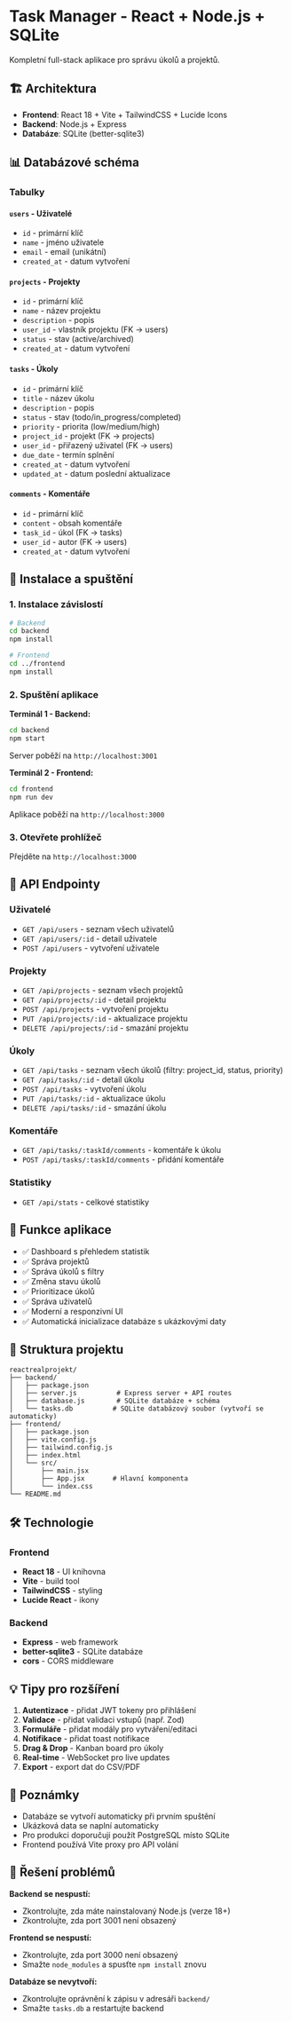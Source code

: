 # Task Manager - React + Node.js + SQLite

Kompletní full-stack aplikace pro správu úkolů a projektů.

## 🏗️ Architektura

- **Frontend**: React 18 + Vite + TailwindCSS + Lucide Icons
- **Backend**: Node.js + Express
- **Databáze**: SQLite (better-sqlite3)

## 📊 Databázové schéma

### Tabulky

#### `users` - Uživatelé
- `id` - primární klíč
- `name` - jméno uživatele
- `email` - email (unikátní)
- `created_at` - datum vytvoření

#### `projects` - Projekty
- `id` - primární klíč
- `name` - název projektu
- `description` - popis
- `user_id` - vlastník projektu (FK -> users)
- `status` - stav (active/archived)
- `created_at` - datum vytvoření

#### `tasks` - Úkoly
- `id` - primární klíč
- `title` - název úkolu
- `description` - popis
- `status` - stav (todo/in_progress/completed)
- `priority` - priorita (low/medium/high)
- `project_id` - projekt (FK -> projects)
- `user_id` - přiřazený uživatel (FK -> users)
- `due_date` - termín splnění
- `created_at` - datum vytvoření
- `updated_at` - datum poslední aktualizace

#### `comments` - Komentáře
- `id` - primární klíč
- `content` - obsah komentáře
- `task_id` - úkol (FK -> tasks)
- `user_id` - autor (FK -> users)
- `created_at` - datum vytvoření

## 🚀 Instalace a spuštění

### 1. Instalace závislostí

```bash
# Backend
cd backend
npm install

# Frontend
cd ../frontend
npm install
```

### 2. Spuštění aplikace

**Terminál 1 - Backend:**
```bash
cd backend
npm start
```
Server poběží na `http://localhost:3001`

**Terminál 2 - Frontend:**
```bash
cd frontend
npm run dev
```
Aplikace poběží na `http://localhost:3000`

### 3. Otevřete prohlížeč

Přejděte na `http://localhost:3000`

## 📡 API Endpointy

### Uživatelé
- `GET /api/users` - seznam všech uživatelů
- `GET /api/users/:id` - detail uživatele
- `POST /api/users` - vytvoření uživatele

### Projekty
- `GET /api/projects` - seznam všech projektů
- `GET /api/projects/:id` - detail projektu
- `POST /api/projects` - vytvoření projektu
- `PUT /api/projects/:id` - aktualizace projektu
- `DELETE /api/projects/:id` - smazání projektu

### Úkoly
- `GET /api/tasks` - seznam všech úkolů (filtry: project_id, status, priority)
- `GET /api/tasks/:id` - detail úkolu
- `POST /api/tasks` - vytvoření úkolu
- `PUT /api/tasks/:id` - aktualizace úkolu
- `DELETE /api/tasks/:id` - smazání úkolu

### Komentáře
- `GET /api/tasks/:taskId/comments` - komentáře k úkolu
- `POST /api/tasks/:taskId/comments` - přidání komentáře

### Statistiky
- `GET /api/stats` - celkové statistiky

## 🎨 Funkce aplikace

- ✅ Dashboard s přehledem statistik
- ✅ Správa projektů
- ✅ Správa úkolů s filtry
- ✅ Změna stavu úkolů
- ✅ Prioritizace úkolů
- ✅ Správa uživatelů
- ✅ Moderní a responzivní UI
- ✅ Automatická inicializace databáze s ukázkovými daty

## 📁 Struktura projektu

```
reactrealprojekt/
├── backend/
│   ├── package.json
│   ├── server.js          # Express server + API routes
│   ├── database.js        # SQLite databáze + schéma
│   └── tasks.db          # SQLite databázový soubor (vytvoří se automaticky)
├── frontend/
│   ├── package.json
│   ├── vite.config.js
│   ├── tailwind.config.js
│   ├── index.html
│   └── src/
│       ├── main.jsx
│       ├── App.jsx       # Hlavní komponenta
│       └── index.css
└── README.md
```

## 🛠️ Technologie

### Frontend
- **React 18** - UI knihovna
- **Vite** - build tool
- **TailwindCSS** - styling
- **Lucide React** - ikony

### Backend
- **Express** - web framework
- **better-sqlite3** - SQLite databáze
- **cors** - CORS middleware

## 💡 Tipy pro rozšíření

1. **Autentizace** - přidat JWT tokeny pro přihlášení
2. **Validace** - přidat validaci vstupů (např. Zod)
3. **Formuláře** - přidat modály pro vytváření/editaci
4. **Notifikace** - přidat toast notifikace
5. **Drag & Drop** - Kanban board pro úkoly
6. **Real-time** - WebSocket pro live updates
7. **Export** - export dat do CSV/PDF

## 📝 Poznámky

- Databáze se vytvoří automaticky při prvním spuštění
- Ukázková data se naplní automaticky
- Pro produkci doporučuji použít PostgreSQL místo SQLite
- Frontend používá Vite proxy pro API volání

## 🐛 Řešení problémů

**Backend se nespustí:**
- Zkontrolujte, zda máte nainstalovaný Node.js (verze 18+)
- Zkontrolujte, zda port 3001 není obsazený

**Frontend se nespustí:**
- Zkontrolujte, zda port 3000 není obsazený
- Smažte `node_modules` a spusťte `npm install` znovu

**Databáze se nevytvoří:**
- Zkontrolujte oprávnění k zápisu v adresáři `backend/`
- Smažte `tasks.db` a restartujte backend
